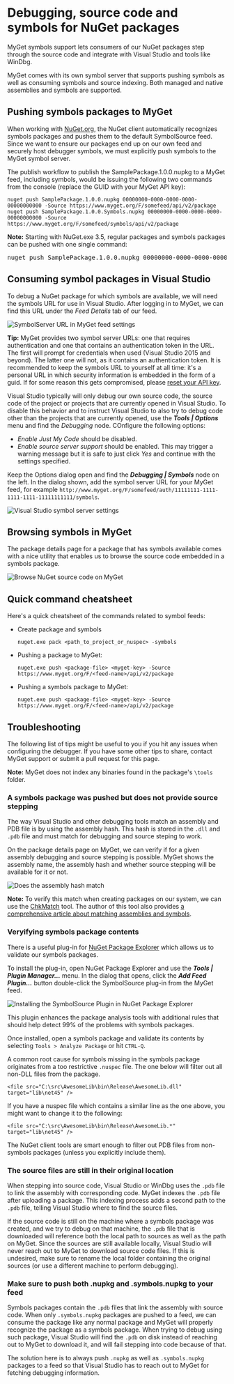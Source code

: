 # Debugging, source code and symbols for NuGet packages

MyGet symbols support lets consumers of our NuGet packages step through the source code and integrate with Visual Studio and tools like WinDbg.

MyGet comes with its own symbol server that supports pushing symbols as well as consuming symbols and source indexing. Both managed and native assemblies and symbols are supported.

## Pushing symbols packages to MyGet

When working with [NuGet.org](http://www.nuget.org), the NuGet client automatically recognizes symbols packages and pushes them to the default SymbolSource feed. Since we want to ensure our packages end up on our own feed and securely host debugger symbols, we must explicitly push symbols to the MyGet symbol server.

The publish workflow to publish the SamplePackage.1.0.0.nupkg to a MyGet feed, including symbols, would be issuing the following two commands from the console (replace the GUID with your MyGet API key):

	nuget push SamplePackage.1.0.0.nupkg 00000000-0000-0000-0000-00000000000 -Source https://www.myget.org/F/somefeed/api/v2/package
	nuget push SamplePackage.1.0.0.Symbols.nupkg 00000000-0000-0000-0000-00000000000 -Source https://www.myget.org/F/somefeed/symbols/api/v2/package

<p class="alert alert-info">
    <strong>Note:</strong> Starting with NuGet.exe 3.5, regular packages and symbols packages can be pushed with one single command:<br/>
    <pre>nuget push SamplePackage.1.0.0.nupkg 00000000-0000-0000-0000-00000000000 -Source https://www.myget.org/F/somefeed/api/v2/package -SymbolSource https://www.myget.org/F/somefeed/symbols/api/v2/package -SymbolApiKey 00000000-0000-0000-0000-00000000000</pre>
</p>

## Consuming symbol packages in Visual Studio

To debug a NuGet package for which symbols are available, we will need the symbols URL for use in Visual Studio. After logging in to MyGet, we can find this URL under the *Feed Details* tab of our feed.

![SymbolServer URL in MyGet feed settings](Images/feedsettings_symbols_url.png)

<p class="alert alert-success">
    <strong>Tip:</strong> MyGet provides two symbol server URLs: one that requires authentication and one that contains an authentication token in the URL. The first will prompt for credentials when used (Visual Studio 2015 and beyond). The latter one will not, as it contains an authentication token. It is recommended to keep the symbols URL to yourself at all time: it's a personal URL in which security information is embedded in the form of a guid. If for some reason this gets compromised, please <a href="https://www.myget.org/profile/Me#!/AccessTokens">reset your API key</a>.
</p>

Visual Studio typically will only debug our own source code, the source code of the project or projects that are currently opened in Visual Studio. To disable this behavior and to instruct Visual Studio to also try to debug code other than the projects that are currently opened, use the ***Tools | Options*** menu and find the *Debugging* node. COnfigure the following options:

* *Enable Just My Code* should be disabled.
* *Enable source server support* should be enabled. This may trigger a warning message but it is safe to just click *Yes* and continue with the settings specified.

Keep the Options dialog open and find the ***Debugging | Symbols*** node on the left. In the dialog shown, add the symbol server URL for your MyGet feed, for example `http://www.myget.org/F/somefeed/auth/11111111-1111-1111-1111-11111111111/symbols`.

![Visual Studio symbol server settings](Images/debug-options-2015.png)

## Browsing symbols in MyGet

The package details page for a package that has symbols available comes with a nice utility that enables us to browse the source code embedded in a symbols package.

![Browse NuGet source code on MyGet](Images/browse-sources.png)

## Quick command cheatsheet

Here's a quick cheatsheet of the commands related to symbol feeds:

* Create package and symbols

	```nuget.exe pack <path_to_project_or_nuspec> -symbols```

* Pushing a package to MyGet:

	```nuget.exe push <package-file> <myget-key> -Source https://www.myget.org/F/<feed-name>/api/v2/package```

* Pushing a symbols package to MyGet:

	```nuget.exe push <package-file> <myget-key> -Source https://www.myget.org/F/<feed-name>/api/v2/package```

## Troubleshooting

The following list of tips might be useful to you if you hit any issues when configuring the debugger. If you have some other tips to share, contact MyGet support or submit a pull request for this page.

<p class="alert alert-info">
    <strong>Note:</strong> MyGet does not index any binaries found in the package's <code>\tools</code> folder.
</p>

### A symbols package was pushed but does not provide source stepping

The way Visual Studio and other debugging tools match an assembly and PDB file is by using the assembly hash. This hash is stored in the `.dll` and `.pdb` file and must match for debugging and source steping to work.

On the package details page on MyGet, we can verify if for a given assembly debugging and source stepping is possible. MyGet shows the assembly name, the assembly hash and whether source stepping will be available for it or not.

![Does the assembly hash match](Images/assembly-pdb-match.png)

<p class="alert alert-info">
    <strong>Note:</strong> To verify this match when creating packages on our system, we can use the <a href="http://www.debuginfo.com/tools/chkmatch.html">ChkMatch</a> tool. The author of this tool also provides <a href="http://www.debuginfo.com/articles/debuginfomatch.html">a comprehensive article about matching assemblies and symbols</a>.
</p>

### Veryifying symbols package contents

There is a useful plug-in for [NuGet Package Explorer](http://npe.codeplex.com) which allows us to validate our symbols packages.

To install the plug-in, open NuGet Package Explorer and use the ***Tools | Plugin Manager...*** menu. In the dialog that opens, click the ***Add Feed Plugin...*** button double-click the SymbolSource plug-in from the MyGet feed.

![Installing the SymbolSource Plugin in NuGet Package Explorer](Images/npe_plugins_symbolsource.png)

This plugin enhances the package analysis tools with additional rules that should help detect 99% of the problems with symbols packages.

Once installed, open a symbols package and validate its contents by selecting `Tools > Analyze Package` or hit `CTRL-Q`.

A common root cause for symbols missing in the symbols package originates from a too restrictive `.nuspec` file. The one below will filter out all non-DLL files from the package.

```<file src="C:\src\AwesomeLib\bin\Release\AwesomeLib.dll" target="lib\net45" />```

If you have a nuspec file which contains a similar line as the one above, you might want to change it to the following:

```<file src="C:\src\AwesomeLib\bin\Release\AwesomeLib.*" target="lib\net45" />```

The NuGet client tools are smart enough to filter out PDB files from non-symbols packages (unless you explicitly include them).

### The source files are still in their original location

When stepping into source code, Visual Studio or WinDbg uses the `.pdb` file to link the assembly with corresponding code. MyGet indexes the `.pdb` file after uploading a package. This indexing process adds a second path to the `.pdb` file, telling Visual Studio where to find the source files.

If the source code is still on the machine where a symbols package was created, and we try to debug on that machine, the `.pdb` file that is downloaded will reference both the local path to sources as well as the path on MyGet. Since the sources are still available locally, Visual Studio will never reach out to MyGet to download source code files. If this is undesired, make sure to rename the local folder containing the original sources (or use a different machine to perform debugging).

### Make sure to push both .nupkg and .symbols.nupkg to your feed

Symbols packages contain the `.pdb` files that link the assembly with source code. When only `.symbols.nupkg` packages are pushed to a feed, we can consume the package like any normal package and MyGet will properly recognize the package as a symbols package. When trying to debug using such package, Visual Studio will find the `.pdb` on disk instead of reaching out to MyGet to download it, and will fail stepping into code because of that. 

The solution here is to always push `.nupkg` as well as `.symbols.nupkg` packages to a feed so that Visual Studio has to reach out to MyGet for fetching debugging information.
